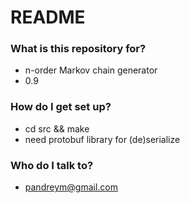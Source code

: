 # README #


### What is this repository for? ###

* n-order Markov chain generator
* 0.9

### How do I get set up? ###

* cd src && make
* need protobuf library for (de)serialize

### Who do I talk to? ###

* pandreym@gmail.com